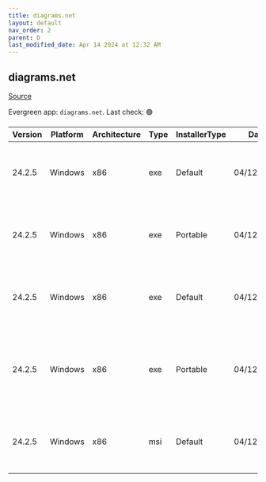```yaml
---
title: diagrams.net
layout: default
nav_order: 2
parent: D
last_modified_date: Apr 14 2024 at 12:32 AM
---
```


## diagrams.net

[Source](https://www.diagrams.net/)

Evergreen app: `diagrams.net`. Last check: 🟢

| Version | Platform | Architecture | Type | InstallerType | Date       | Size      | URI                                                                                                                                                                                                                                            |
| ------- | -------- | ------------ | ---- | ------------- | ---------- | --------- | ---------------------------------------------------------------------------------------------------------------------------------------------------------------------------------------------------------------------------------------------- |
| 24.2.5  | Windows  | x86          | exe  | Default       | 04/12/2024 | 113269320 | [https://github.com/jgraph/drawio-desktop/releases/download/v24.2.5/draw.io-24.2.5-windows-installer.exe](https://github.com/jgraph/drawio-desktop/releases/download/v24.2.5/draw.io-24.2.5-windows-installer.exe)                             |
| 24.2.5  | Windows  | x86          | exe  | Portable      | 04/12/2024 | 113053848 | [https://github.com/jgraph/drawio-desktop/releases/download/v24.2.5/draw.io-24.2.5-windows-no-installer.exe](https://github.com/jgraph/drawio-desktop/releases/download/v24.2.5/draw.io-24.2.5-windows-no-installer.exe)                       |
| 24.2.5  | Windows  | x86          | exe  | Default       | 04/12/2024 | 97535776  | [https://github.com/jgraph/drawio-desktop/releases/download/v24.2.5/draw.io-ia32-24.2.5-windows-32bit-installer.exe](https://github.com/jgraph/drawio-desktop/releases/download/v24.2.5/draw.io-ia32-24.2.5-windows-32bit-installer.exe)       |
| 24.2.5  | Windows  | x86          | exe  | Portable      | 04/12/2024 | 97320752  | [https://github.com/jgraph/drawio-desktop/releases/download/v24.2.5/draw.io-ia32-24.2.5-windows-32bit-no-installer.exe](https://github.com/jgraph/drawio-desktop/releases/download/v24.2.5/draw.io-ia32-24.2.5-windows-32bit-no-installer.exe) |
| 24.2.5  | Windows  | x86          | msi  | Default       | 04/12/2024 | 123834368 | [https://github.com/jgraph/drawio-desktop/releases/download/v24.2.5/draw.io-24.2.5.msi](https://github.com/jgraph/drawio-desktop/releases/download/v24.2.5/draw.io-24.2.5.msi)                                                                 |
